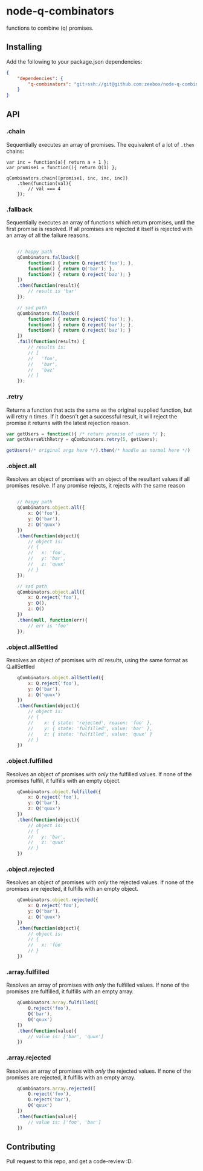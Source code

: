 # node-q-combinators

functions to combine (q) promises.


## Installing

Add the following to your package.json dependencies:

```json
{
	"dependencies": {
		"q-combinators": "git+ssh://git@github.com:zeebox/node-q-combinators.git#v0.0.1"
	}
}
```

## API

### .chain

Sequentially executes an array of promises.  The equivalent of a lot of `.then` chains:

```
var inc = function(a){ return a + 1 };
var promise1 = function(){ return Q(1) };

qCombinators.chain([promise1, inc, inc, inc])
	.then(function(val){
		// val === 4
	});
```

### .fallback

Sequentially executes an array of functions which return promises, until the first promise is resolved. If all promises are rejected it itself is rejected with an array of all the failure reasons.

```javascript

	// happy path
	qCombinators.fallback([
		function() { return Q.reject('foo'); },
		function() { return Q('bar'); },
		function() { return Q.reject('baz'); }
	])
	.then(function(result){
		// result is 'bar'
	});

	// sad path
	qCombinators.fallback([
		function() { return Q.reject('foo'); },
		function() { return Q.reject('bar'); },
		function() { return Q.reject('baz'); }
	])
	.fail(function(results) {
		// results is:
		// [
		//   'foo',
		//   'bar',
		//   'baz'
		// ]
	});
```

### .retry

Returns a function that acts the same as the original supplied function, but will retry n times. If it doesn't get a successful result, it will reject the promise it returns with the latest rejection reason.


```javascript
var getUsers = function(){ /* return promise of users */ };
var getUsersWithRetry = qCombinators.retry(5, getUsers);

getUsers(/* original args here */).then(/* handle as normal here */)

```

### .object.all

Resolves an object of promises with an object of the resultant values if all promises resolve.  If any promise rejects, it rejects with the same reason

```javascript

	// happy path
	qCombinators.object.all({
		x: Q('foo'),
		y: Q('bar'),
		z: Q('quux')
	})
	.then(function(object){
		// object is:
		// {
		//   x: 'foo',
		//   y: 'bar',
		//   z: 'quux'
		// }
	});

	// sad path
	qCombinators.object.all({
		x: Q.reject('foo'),
		y: Q(),
		z: Q()
	})
	.then(null, function(err){
		// err is 'foo'
	});

```


### .object.allSettled

Resolves an object of promises with *all* results, using the same format as Q.allSettled

```javascript
	qCombinators.object.allSettled({
		x: Q.reject('foo'),
		y: Q('bar'),
		z: Q('quux')
	})
	.then(function(object){
		// object is:
		// {
		//	  x: { state: 'rejected', reason: 'foo' },
		//	  y: { state: 'fulfilled', value: 'bar' },
		//	  z: { state: 'fulfilled', value: 'quux' }
		// }
	})
```

### .object.fulfilled

Resolves an object of promises with *only* the fulfilled values.  If none of the promises fulfill, it fulfills with an empty object.

```javascript
	qCombinators.object.fulfilled({
		x: Q.reject('foo'),
		y: Q('bar'),
		z: Q('quux')
	})
	.then(function(object){
		// object is:
		// {
		//   y: 'bar',
		//   z: 'quux'
		// }
	})
```

### .object.rejected

Resolves an object of promises with *only* the rejected values.  If none of the promises are rejected, it fulfills with an empty object.

```javascript
	qCombinators.object.rejected({
		x: Q.reject('foo'),
		y: Q('bar'),
		z: Q('quux')
	})
	.then(function(object){
		// object is:
		// {
		//   x: 'foo'
		// }
	})
```


### .array.fulfilled

Resolves an array of promises with *only* the fulfilled values.  If none of the promises are fulfilled, it fulfills with an empty array.

```javascript
    qCombinators.array.fulfilled([
        Q.reject('foo'),
        Q('bar'),
        Q('quux')
    ])
    .then(function(value){
        // value is: ['bar', 'quux']
    })
```


### .array.rejected

Resolves an array of promises with *only* the rejected values.  If none of the promises are rejected, it fulfills with an empty array.

```javascript
    qCombinators.array.rejected([
        Q.reject('foo'),
        Q.reject('bar'),
        Q('quux')
    ])
    .then(function(value){
        // value is: ['foo', 'bar']
    })

```


## Contributing

Pull request to this repo, and get a code-review :D.
